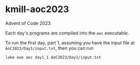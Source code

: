 # kmill-aoc2023
Advent of Code 2023

Each day's programs are compiled into the `aoc` executable.

To run the first day, part 1, assuming you have the input file at `AoC2023/Day1/input.txt`,
then you can run
```
lake exe aoc day1_1 AoC2023/Day1/input.txt
```